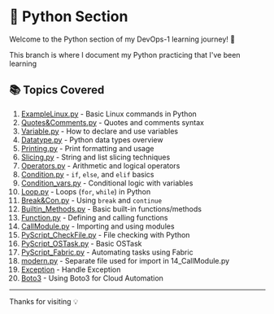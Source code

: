 # 🐍 Python Section

Welcome to the Python section of my DevOps-1 learning journey! 🚀

This branch is where I document my Python practicing that I've been learning

## 📚 Topics Covered

1. [ExampleLinux.py](./01_ExampleLinux.py) - Basic Linux commands in Python
2. [Quotes&Comments.py](./02_Quotes&Comments.py) - Quotes and comments syntax
3. [Variable.py](./03_Variable.py) - How to declare and use variables
4. [Datatype.py](./04_Datatype.py) - Python data types overview
5. [Printing.py](./05_Printing.py) - Print formatting and usage
6. [Slicing.py](./06_Slicing.py) - String and list slicing techniques
7. [Operators.py](./07_Operators.py) - Arithmetic and logical operators
8. [Condition.py](./08_Condition.py) - `if`, `else`, and `elif` basics
9. [Condition_vars.py](./09_Condition_vars.py) - Conditional logic with variables
10. [Loop.py](./10_Loop.py) - Loops (`for`, `while`) in Python
11. [Break&Con.py](./11_Break&Con.py) - Using `break` and `continue`
12. [Builtin_Methods.py](./12_Builtin_Methods.py) - Basic built-in functions/methods
13. [Function.py](./13_Function.py) - Defining and calling functions
14. [CallModule.py](./14_CallModule.py) - Importing and using modules
15. [PyScript_CheckFile.py](./15_PyScript_CheckFile.py) - File checking with Python
16. [PyScript_OSTask.py](./16_PyScript_OSTask.py) - Basic OSTask
17. [PyScript_Fabric.py](./17_PyScript_Fabric.py) - Automating tasks using Fabric
18. [modern.py](./modern.py) - Separate file used for import in 14_CallModule.py
19. [Exception](./18_Exception.py) - Handle Exception
20. [Boto3](./Boto3/) - Using Boto3 for Cloud Automation

---
Thanks for visiting 💡

